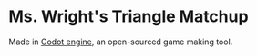 # Ms. Wright's Triangle Matchup

Made in [Godot engine](https://godotengine.org/), an open-sourced game making tool. 
